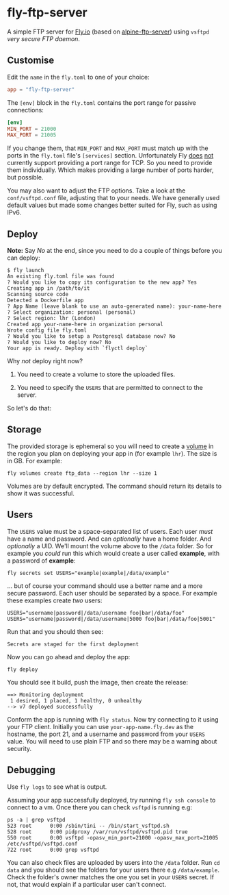 # fly-ftp-server

A simple FTP server for [Fly.io](https://fly.io) (based on [alpine-ftp-server](https://hub.docker.com/r/delfer/alpine-ftp-server)) using `vsftpd` _very secure FTP daemon_.

## Customise

Edit the `name` in the `fly.toml` to one of your choice:

```toml
app = "fly-ftp-server"
```

The `[env]` block in the `fly.toml` contains the port range for passive connections:

```toml
[env]
MIN_PORT = 21000
MAX_PORT = 21005
```

If you change them, that `MIN_PORT` and `MAX_PORT` must match up with the ports in the `fly.toml` file's `[services]` section. Unfortunately Fly [does](https://fly.io/docs/reference/configuration/) [not](https://community.fly.io/t/define-port-range-for-service/1938/2?u=greg) currently support providing a port range for TCP. So you need to provide them individually. Which makes providing a large number of ports harder, but possible.

You may also want to adjust the FTP options. Take a look at the `conf/vsftpd.conf` file, adjusting that to your needs. We have generally used default values but made some changes better suited for Fly, such as using IPv6.

## Deploy

**Note:** Say _No_ at the end, since you need to do a couple of things before you can deploy:

```
$ fly launch
An existing fly.toml file was found
? Would you like to copy its configuration to the new app? Yes
Creating app in /path/to/it
Scanning source code
Detected a Dockerfile app
? App Name (leave blank to use an auto-generated name): your-name-here
? Select organization: personal (personal)
? Select region: lhr (London)
Created app your-name-here in organization personal
Wrote config file fly.toml
? Would you like to setup a Postgresql database now? No
? Would you like to deploy now? No
Your app is ready. Deploy with `flyctl deploy`
```

Why _not_ deploy right now?

1. You need to create a volume to store the uploaded files.

2. You need to specify the `USERS` that are permitted to connect to the server.

So let's do that:

## Storage

The provided storage is ephemeral so you will need to create a [volume](https://fly.io/docs/reference/volumes/) in the region you plan on deploying your app in (for example `lhr`). The size is in GB. For example:

```
fly volumes create ftp_data --region lhr --size 1
```

Volumes are by default encrypted. The command should return its details to show it was successful.

## Users

The `USERS` value must be a space-separated list of users. Each user _must_ have a name and password. And can _optionally_ have a home folder. And _optionally_ a UID. We'll mount the volume above to the `/data` folder. So for example you _could_ run this which would create a user called **example**, with a password of **example**:

```
fly secrets set USERS="example|example|/data/example"
```

... but of course your command should use a better name and a more secure password. Each user should be separated by a space. For example these examples create _two_ users:

```
USERS="username|password|/data/username foo|bar|/data/foo"
USERS="username|password|/data/username|5000 foo|bar|/data/foo|5001"
```

Run that and you should then see:

```
Secrets are staged for the first deployment
```

Now you can go ahead and deploy the app:

```
fly deploy
```

You should see it build, push the image, then create the release:

```
==> Monitoring deployment
 1 desired, 1 placed, 1 healthy, 0 unhealthy
--> v7 deployed successfully
```

Conform the app is running with `fly status`. Now try connecting to it using your FTP client. Initially you can use `your-app-name.fly.dev` as the hostname, the port 21, and a username and password from your `USERS` value. You will need to use plain FTP and so there may be a warning about security.

## Debugging

Use `fly logs` to see what is output.

Assuming your app successfully deployed, try running `fly ssh console` to connect to a vm. Once there you can check `vsftpd` is running e.g:

```
ps -a | grep vsftpd
523 root      0:00 /sbin/tini -- /bin/start_vsftpd.sh
528 root      0:00 pidproxy /var/run/vsftpd/vsftpd.pid true
550 root      0:00 vsftpd -opasv_min_port=21000 -opasv_max_port=21005 /etc/vsftpd/vsftpd.conf
722 root      0:00 grep vsftpd
```

You can also check files are uploaded by users into the `/data` folder. Run `cd data` and you should see the folders for your users there e.g `/data/example`. Check the folder's owner matches the one you set in your `USERS` secret. If not, that would explain if a particular user can't connect.

